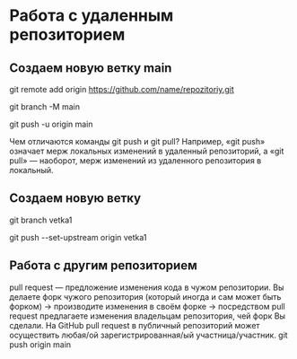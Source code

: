 # Работа с удаленным репозиторием

## Создаем новую ветку main

git remote add origin https://github.com/name/repozitoriy.git

git branch -M main

git push -u origin main

Чем отличаются команды git push и git pull?
Например, «git push» означает мерж локальных изменений в удаленный репозиторий, а «git pull» — наоборот, мерж изменений из удаленного репозитория в локальный.
## Создаем новую ветку
git branch vetka1

git push --set-upstream origin vetka1

## Работа с другим репозиторием

pull request — предложение изменения кода в чужом репозитории. Вы делаете форк чужого репозитория (который иногда и сам может быть форком) → производите изменения в своём форке → посредством pull request предлагаете изменения владельцам репозитория, чей форк Вы сделали. 
На GitHub pull request в публичный репозиторий может осуществить любая/ой зарегистрированная/ый участница/участник.
git push origin main
